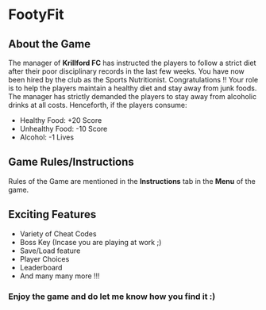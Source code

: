 # FootyFit

## About the Game
The manager of <b>Krillford FC</b> has instructed the players to follow a strict diet after their poor disciplinary records in the last few weeks. You have now been hired by the club as the Sports Nutritionist. Congratulations !! Your role is to help the players maintain a healthy diet and stay away from junk foods. The manager has strictly demanded the players to stay away from alcoholic drinks at all costs. Henceforth, if the players consume:
<ul>
  <li>Healthy Food: +20 Score</li>
  <li>Unhealthy Food: -10 Score</li>
  <li>Alcohol: -1 Lives</li>
</ul>

## Game Rules/Instructions
Rules of the Game are mentioned in the <b>Instructions</b> tab in the <b>Menu</b> of the game.

## Exciting Features
<ul>
  <li>Variety of Cheat Codes</li>
  <li>Boss Key (Incase you are playing at work ;)</li>
  <li>Save/Load feature</li>
  <li>Player Choices</li>
  <li>Leaderboard</li>
  <li>And many many more !!!</li>
</ul>

### Enjoy the game and do let me know how you find it :)

